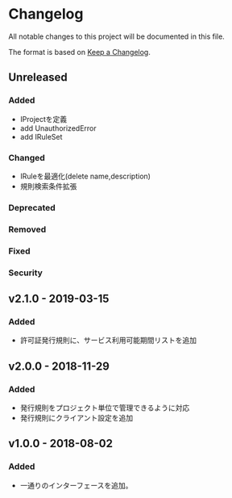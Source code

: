 # Changelog

All notable changes to this project will be documented in this file.

The format is based on [Keep a Changelog](http://keepachangelog.com/).

## Unreleased

### Added

- IProjectを定義
- add UnauthorizedError
- add IRuleSet

### Changed

- IRuleを最適化(delete name,description)
- 規則検索条件拡張

### Deprecated

### Removed

### Fixed

### Security

## v2.1.0 - 2019-03-15

### Added

- 許可証発行規則に、サービス利用可能期間リストを追加

## v2.0.0 - 2018-11-29

### Added

- 発行規則をプロジェクト単位で管理できるように対応
- 発行規則にクライアント設定を追加

## v1.0.0 - 2018-08-02

### Added

- 一通りのインターフェースを追加。
